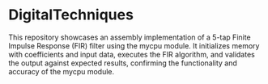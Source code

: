 # DigitalTechniques
This repository showcases an assembly implementation of a 5-tap Finite Impulse Response (FIR) filter using the mycpu module. It initializes memory with coefficients and input data, executes the FIR algorithm, and validates the output against expected results, confirming the functionality and accuracy of the mycpu module.
